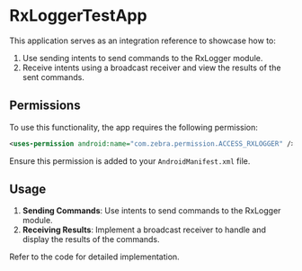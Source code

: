 # RxLoggerTestApp

This application serves as an integration reference to showcase how to:

1. Use sending intents to send commands to the RxLogger module.
2. Receive intents using a broadcast receiver and view the results of the sent commands.

## Permissions

To use this functionality, the app requires the following permission:

```xml
<uses-permission android:name="com.zebra.permission.ACCESS_RXLOGGER" />
```

Ensure this permission is added to your `AndroidManifest.xml` file.

## Usage

1. **Sending Commands**: Use intents to send commands to the RxLogger module.
2. **Receiving Results**: Implement a broadcast receiver to handle and display the results of the commands.

Refer to the code for detailed implementation.
